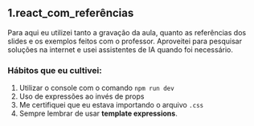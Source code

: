## 1.react_com_referências
Para aqui eu utilizei tanto a gravação da aula, quanto as referências dos slides e os exemplos feitos com o professor. Aproveitei para pesquisar soluções na internet e usei assistentes de IA quando foi necessário.

### Hábitos que eu cultivei:
1. Utilizar o console com o comando `npm run dev`
2. Uso de expressões ao invés de props
3. Me certifiquei que eu estava importando o arquivo `.css`
4. Sempre lembrar de usar **template expressions**.
